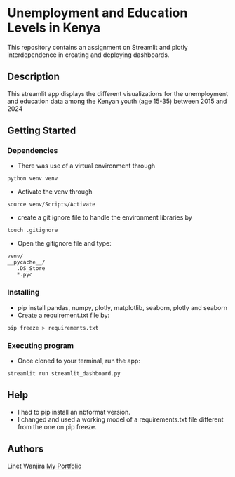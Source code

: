 # Unemployment and Education Levels in Kenya
This repository contains an assignment on Streamlit and plotly interdependence in creating and deploying dashboards.

## Description

This streamlit app displays the different visualizations for the unemployment and education data among the Kenyan youth (age 15-35) between 2015 and 2024

## Getting Started

### Dependencies

* There was use of a virtual environment through
```
python venv venv
```
* Activate the venv through
```
source venv/Scripts/Activate
```
* create a git ignore file to handle the environment libraries by
```
touch .gitignore
```
* Open the gitignore file and type:
```
venv/
__pycache__/
   .DS_Store
   *.pyc
```
### Installing

* pip install pandas, numpy, plotly, matplotlib, seaborn, plotly and seaborn
* Create a requirement.txt file by:
```
pip freeze > requirements.txt
```


### Executing program

* Once cloned to your terminal, run the app:

```
streamlit run streamlit_dashboard.py
```

## Help

* I had to pip install an nbformat version.
* I changed and used a working model of a requirements.txt file different from the one on pip freeze.

## Authors

Linet Wanjira 
[My Portfolio](https://www.datascienceportfol.io/linetwanjira)
